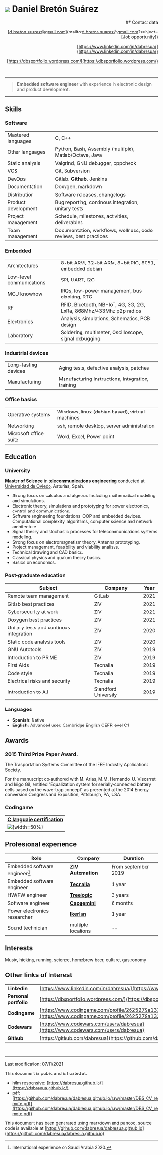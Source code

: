 <meta name="viewport" content="width=device-width, initial-scale=1.0">

![](0.jpeg) Daniel Bretón Suárez
================================

<div align="right">
## Contact data

[d.breton.suarez@gmail.com](mailto:d.breton.suarez@gmail.com?subject=[Job opportunity])

[https://www.linkedin.com/in/dabresua/](https://www.linkedin.com/in/dabresua/)

[https://dbsportfolio.wordpress.com/](https://dbsportfolio.wordpress.com/)

</div>

<br>

----

>**Embedded software engineer** with experience in electronic design and product development.

----

## Skills

### Software
| | |
| -- | ------ |
| Mastered languages | C, C++ |
| Other languages | Python, Bash, Assembly (multiple), Matlab/Octave, Java |
| Static analysis | Valgrind, GNU debugger, cppcheck |
| VCS | Git, Subversion |
| DevOps | Gitlab, **[Github](https://github.com/dabresua)**, Jenkins |
| Documentation | Doxygen, markdown |
| Distribution | Software releases, changelogs |
| Product development | Bug reporting, continous integration, unitary tests |
| Project management | Schedule, milestones, activities, deliverables |
| Team management | Documentation, workflows, wellness, code reviews, best practices |

### Embedded
| | |
| -- | ------ |
| Architectures | 8-bit ARM, 32-bit ARM, 8-bit PIC, 8051, embedded debian |
| Low-level communications | SPI, UART, I2C |
| MCU knowhow | IRQs, low-power management, bus clocking, RTC |
| RF | RFID, Bluetooth, NB-IoT, 4G, 3G, 2G, LoRa, 868Mhz/433Mhz p2p radios |
| Electronics | Analysis, simulations, Schematics, PCB design |
| Laboratory | Soldering, multimeter, Oscilloscope, signal debugging |

### Industrial devices
| | |
| -- | ------ |
| Long-lasting devices | Aging tests, defective analysis, patches |
| Manufacturing | Manufacturing instructions, integration, training |

### Office basics
| | |
| -- | ------ |
| Operative systems | Windows, linux (debian based), virtual machines |
| Networking | ssh, remote desktop, server administration |
| Microsoft office suite | Word, Excel, Power point |

<div style="page-break-after: always"></div>

## Education
### University
**Master of Science** in **telecommunications engineering** conducted at [Universidad de Oviedo](https://www.uniovi.es/en/inicio). Asturias, Spain.

* Strong focus on calculus and algebra. Including mathematical modeling and simulations.
* Electronic theory, simulations and prototyping for power electronics, control and communications.
* Software engineering foundations. OOP and embedded devices. Computational complexity, algorithms, computer science and network architecture.
* Signal theory and stochastic processes for telecommunications systems modeling.
* Strong focus on electromagnetism theory. Antenna prototyping.
* Project management, feasibility and viability analisys.
* Technical drawing and CAD basics.
* Classical physics and quatum theory basics.
* Basics on economics.

### Post-graduate education
| Subject | Company | Year |
| ------- | ------- | ---- |
| Remote team management | GitLab | 2021 |
| Gitlab best practices | ZIV | 2021 |
| Cybersecurity at work | ZIV | 2021 |
| Doxygen best practices | ZIV | 2021 |
| Unitary tests and continous integration | ZIV | 2020 |
| Static code analysis tools | ZIV | 2020 |
| GNU Autotools | ZIV | 2019 |
| Introduction to PRIME | ZIV | 2019 |
| First Aids | Tecnalia | 2019 |
| Code style | Tecnalia | 2019 |
| Electrical risks and security | Tecnalia | 2019 |
| Introduction to A.I | Standford University | 2019 |

### Languages
* **Spanish**: Native
* **English**: Advanced user. Cambridge English CEFR level C1

## Awards
### 2015 Third Prize Paper Award.

The Trasportation Systems Committee of the IEEE Industry Applications Society.

For the manuscript co-authored with M. Arias, M.M. Hernando, U. Viscarret and Iñigo Gil, entitled "Equalization system for serially-connected battery cells based on the wave-trap concept" as presented at the 2014 Energy conversion Congress and Exposition, Pittsburgh, PA, USA.

### Codingame

| |
| -- |
| [**C languaje certification**](https://www.codingame.com/certification/eSfDFqIQU9tl14dGjPRGAg) |
| ![](1.jpeg){width=50%} |

<div style="page-break-after: always"></div>

## Profesional experience
| Role | Company | Duration |
| ------- | ------- | ---- |
| Embedded software engineer[^1] | [**ZIV Automation**](https://www.zivautomation.com/) | From september 2019 |
| Embedded software engineer | [**Tecnalia**](https://www.tecnalia.com/en/) | 1 year |
| HW/FW engineer | [**Treelogic**](https://www.treelogic.com/en/) | 3 years |
| Software engineer | [**Capgemini**](https://www.capgemini.com/?georedirect_none=true) | 6 months |
| Power electronics researcher | [**Ikerlan**](https://www.ikerlan.es/en/) | 1 year |
| Sound technician | multiple locations | -- |

[^1]: International experience on Saudi Arabia 2020.

## Interests

Music, hicking, running, science, homebrew beer, culture, gastronomy

## Other links of Interest

| | |
| -- | ------ |
| **Linkedin** | [https://www.linkedin.com/in/dabresua/](https://www.linkedin.com/in/dabresua/) |
| **Personal portfolio** | [https://dbsportfolio.wordpress.com/](https://dbsportfolio.wordpress.com/) |
| **Codingame** | [https://www.codingame.com/profile/2625279a1335abf00c9f39761c7dac300941673](https://www.codingame.com/profile/2625279a1335abf00c9f39761c7dac300941673) |
| **Codewars** | [https://www.codewars.com/users/dabresua](https://www.codewars.com/users/dabresua) |
| **Github** | [https://github.com/dabresua](https://github.com/dabresua) |

<br>

---

Last modification: 07/11/2021

This document is public and is hosted at:

* htlm responsive: [https://dabresua.github.io/](https://dabresua.github.io/)
* pdf: [https://github.com/dabresua/dabresua.github.io/raw/master/DBS_CV_remote.pdf](https://github.com/dabresua/dabresua.github.io/raw/master/DBS_CV_remote.pdf)

This document has been generated using markdown and pandoc, source code is available at [https://github.com/dabresua/dabresua.github.io](https://github.com/dabresua/dabresua.github.io)
